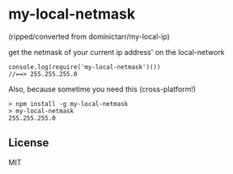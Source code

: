 # my-local-netmask
(ripped/converted from dominictarr/my-local-ip)

get the netmask of your current ip address' on the local-network

```
console.log(require('my-local-netmask')())
//==> 255.255.255.0
```

Also, because sometime you need this (cross-platform!)
```
> npm install -g my-local-netmask
> my-local-netmask
255.255.255.0
```

## License

MIT
